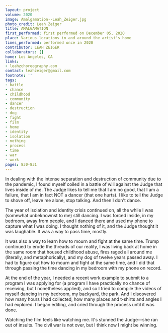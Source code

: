 ```yaml
---
layout: project
volume: 2020
image: Amalgamation--Leah_Zeiger.jpg
photo_credit: Leah Zeiger
title: AMALGAMATION
first_performed: first performed on December 05, 2020
place: Various locations in and around the artist's home
times_performed: performed once in 2020
contributor: LEAH ZEIGER
collaborators: []
home: Los Angeles, CA
links:
- leahzchoreography.com
contact: leahzeiger@gmail.com
footnote: ''
tags:
- battle
- chance
- childhood
- community
- dancer
- destruction
- dog
- fight
- film
- home
- identity
- isolation
- nothing
- process
- time
- war
- work
pages: 830-831
---
```

In dealing with the intense separation and destruction of community due to the pandemic, I found myself coiled in a battle of will against the Judge that lives inside of me. The Judge likes to tell me that I am no good, that I am a failure, that I am in fact NOT a dancer (that one hurts). I like to tell the Judge to shove off, leave me alone, stop talking. And then I don't dance.

The year of isolation and identity crisis continued on, all the while I was (somewhat unbeknownst to me) still dancing. I was forced inside, in my bedroom, away from people, and I danced there and used my phone to capture what I was doing. I thought nothing of it, and the Judge thought it was laughable. It was a way to pass time, mostly.

It was also a way to learn how to mourn and fight at the same time. Trump continued to erode the threads of our reality, I was living back at home in the same room that housed childhood abuse, fires raged all around me (literally, and metaphorically), and my dog of twelve years passed away. I had to figure out how to mourn and fight at the same time, and I did that through passing the time dancing in my bedroom with my phone on record.

At the end of the year, I needed a recent work example to submit to a program I was applying for (a program I have practically no chance of receiving, but I nonetheless applied), and so I tried to compile the videos of myself dancing in my bedroom, my backyard, the park. And I discovered how many hours I had collected, how many places and t-shirts and angles I had explored. I began editing, and cried through the process until it was done.

Watching the film feels like watching me. It's stunned the Judge—she ran out of insults. The civil war is not over, but I think now I might be winning.